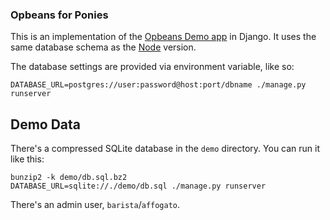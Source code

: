 ### Opbeans for Ponies

This is an implementation of the [Opbeans Demo app](http://opbeans.com) in Django. It uses the same
database schema as the [Node](https://github.com/opbeat/opbeans) version.

The database settings are provided via environment variable, like so:

    DATABASE_URL=postgres://user:password@host:port/dbname ./manage.py runserver


## Demo Data

There's a compressed SQLite database in the `demo` directory. You can run it like this:

    bunzip2 -k demo/db.sql.bz2
    DATABASE_URL=sqlite://./demo/db.sql ./manage.py runserver

There's an admin user, `barista`/`affogato`.